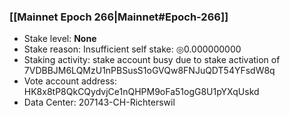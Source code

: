 ### [[Mainnet Epoch 266|Mainnet#Epoch-266]]
* Stake level: **None**
* Stake reason: Insufficient self stake: ◎0.000000000
* Staking activity: stake account busy due to stake activation of 7VDBBJM6LQMzU1nPBSusS1oGVQw8FNJuQDT54YFsdW8q
* Vote account address: HK8x8tP8QkCQydvjCe1nQHPM9oFa51ogG8U1pYXqUskd
* Data Center: 207143-CH-Richterswil